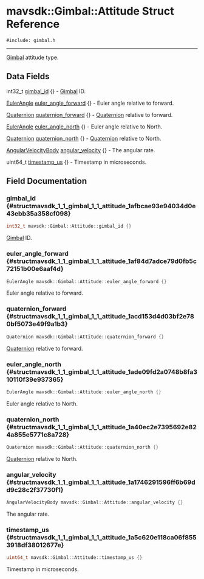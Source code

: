 # mavsdk::Gimbal::Attitude Struct Reference
`#include: gimbal.h`

----


[Gimbal](classmavsdk_1_1_gimbal.md) attitude type. 


## Data Fields


int32_t [gimbal_id](#structmavsdk_1_1_gimbal_1_1_attitude_1afbcae93e94034d0e43ebb35a358cf098) {} - [Gimbal](classmavsdk_1_1_gimbal.md) ID.

[EulerAngle](structmavsdk_1_1_gimbal_1_1_euler_angle.md) [euler_angle_forward](#structmavsdk_1_1_gimbal_1_1_attitude_1af84d7adce79d0fb5c72151b00e6aaf4d) {} - Euler angle relative to forward.

[Quaternion](structmavsdk_1_1_gimbal_1_1_quaternion.md) [quaternion_forward](#structmavsdk_1_1_gimbal_1_1_attitude_1acd153d4d03bf2e780bf5073e49f9a1b3) {} - [Quaternion](structmavsdk_1_1_gimbal_1_1_quaternion.md) relative to forward.

[EulerAngle](structmavsdk_1_1_gimbal_1_1_euler_angle.md) [euler_angle_north](#structmavsdk_1_1_gimbal_1_1_attitude_1ade09fd2a0748b8fa310110f39e937365) {} - Euler angle relative to North.

[Quaternion](structmavsdk_1_1_gimbal_1_1_quaternion.md) [quaternion_north](#structmavsdk_1_1_gimbal_1_1_attitude_1a40ec2e7395692e824a855e5771c8a728) {} - [Quaternion](structmavsdk_1_1_gimbal_1_1_quaternion.md) relative to North.

[AngularVelocityBody](structmavsdk_1_1_gimbal_1_1_angular_velocity_body.md) [angular_velocity](#structmavsdk_1_1_gimbal_1_1_attitude_1a1746291596ff6b69dd9c28c2f37730f1) {} - The angular rate.

uint64_t [timestamp_us](#structmavsdk_1_1_gimbal_1_1_attitude_1a5c620e118ca06f8553918df38012677e) {} - Timestamp in microseconds.


## Field Documentation


### gimbal_id {#structmavsdk_1_1_gimbal_1_1_attitude_1afbcae93e94034d0e43ebb35a358cf098}

```cpp
int32_t mavsdk::Gimbal::Attitude::gimbal_id {}
```


[Gimbal](classmavsdk_1_1_gimbal.md) ID.


### euler_angle_forward {#structmavsdk_1_1_gimbal_1_1_attitude_1af84d7adce79d0fb5c72151b00e6aaf4d}

```cpp
EulerAngle mavsdk::Gimbal::Attitude::euler_angle_forward {}
```


Euler angle relative to forward.


### quaternion_forward {#structmavsdk_1_1_gimbal_1_1_attitude_1acd153d4d03bf2e780bf5073e49f9a1b3}

```cpp
Quaternion mavsdk::Gimbal::Attitude::quaternion_forward {}
```


[Quaternion](structmavsdk_1_1_gimbal_1_1_quaternion.md) relative to forward.


### euler_angle_north {#structmavsdk_1_1_gimbal_1_1_attitude_1ade09fd2a0748b8fa310110f39e937365}

```cpp
EulerAngle mavsdk::Gimbal::Attitude::euler_angle_north {}
```


Euler angle relative to North.


### quaternion_north {#structmavsdk_1_1_gimbal_1_1_attitude_1a40ec2e7395692e824a855e5771c8a728}

```cpp
Quaternion mavsdk::Gimbal::Attitude::quaternion_north {}
```


[Quaternion](structmavsdk_1_1_gimbal_1_1_quaternion.md) relative to North.


### angular_velocity {#structmavsdk_1_1_gimbal_1_1_attitude_1a1746291596ff6b69dd9c28c2f37730f1}

```cpp
AngularVelocityBody mavsdk::Gimbal::Attitude::angular_velocity {}
```


The angular rate.


### timestamp_us {#structmavsdk_1_1_gimbal_1_1_attitude_1a5c620e118ca06f8553918df38012677e}

```cpp
uint64_t mavsdk::Gimbal::Attitude::timestamp_us {}
```


Timestamp in microseconds.

